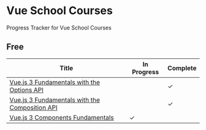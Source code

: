 # Vue School Courses

Progress Tracker for Vue School Courses

## Free
| Title | In Progress | Complete |
|-------|-------------|----------|
| [Vue.js 3 Fundamentals with the Options API](https://vueschool.io/courses/vuejs-3-fundamentals) |  | &#10003; |
| [Vue.js 3 Fundamentals with the Composition API](https://vueschool.io/courses/vue-js-fundamentals-with-the-composition-api) |  | &#10003; |
| [Vue.js 3 Components Fundamentals](https://vueschool.io/lessons/vue-3-intro-to-components) | &#10003; |  |